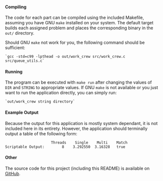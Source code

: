 #### Compiling
The code for each part can be compiled using the included Makefile, assuming
you have GNU `make` installed on your system.  The default target builds each
assigned problem and places the corresponding binary in the `out/` directory.

Should GNU `make` not work for you, the following command should be sufficient:

    `gcc -std=c99 -lpthead -o out/work_crew src/work_crew.c src/queue_utils.c`

#### Running
The program can be executed with `make run` after changing the values of `DIR`
and `STRING` to appropriate values.  If GNU `make` is not available or you just
want to run the application directly, you can simply run:

    `out/work_crew string directory`

#### Example Output
Because the output for this application is mostly system dependant, it is not
included here in its entirety.  However, the application should terminally
output a table of the following form:

                         Threads    Single    Multi    Match
    Scriptable Output:        8    3.292550  3.16328   true

#### Other
The source code for this project (including this README) is available on
[GitHub](github.com/sjbarag/ECE-C353-Programming-Assignment-4).

